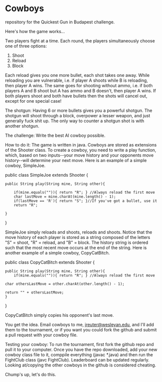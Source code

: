 Cowboys
=======

repository for the Quickest Gun in Budapest challenge.

Here's how the game works...

Two players fight at a time.
Each round, the players simultaneously choose one of three options:
1. Shoot
2. Reload
3. Block

Each reload gives you one more bullet, each shot takes one away.
While reloading you are vulnerable, i.e. if player A shoots while B is reloading, then player A wins.
The same goes for shooting without ammo, i.e. if both players A and B shoot but A has ammo and B doesn't, then player A wins.
If both players shoot and both have bullets then the shots will cancel out, except for one special case!

The shotgun:
Having 6 or more bullets gives you a powerful shotgun. The shotgun will shoot through a block, overpower a lesser weapon, and just generally fuck shit up. The only way to counter a shotgun shot is with another shotgun.

The challenge: 
Write the best AI cowboy possible.

How to do it:
The game is written in java. Cowboys are stored as extensions of the Shooter class. To create a cowboy, you need to write a play function, which, based on two inputs--your move history and your opponents move history--will determine your next move. Here is an example of a simple cowboy, SimpleJoe.

public class SimpleJoe extends Shooter {

	public String play(String mine, String other){

		if(mine.equals("")){ return "R"; } //Always reload the first move
		char lastMove = mine.charAt(mine.length() - 1);
		if(lastMove == 'R'){ return "S"; }//If you've got a bullet, use it
		return "R";

	}
}

SimpleJoe simply reloads and shoots, reloads and shoots.
Notice that the move history of each player is stored as a string composed of the letters "S" = shoot, "R" = reload, and "B" = block.
The history string is ordered such that the most recent move occurs at the end of the string.
Here is another example of a simple cowboy, CopyCatBitch.

public class CopyCatBitch extends Shooter {

	public String play(String mine, String other){
		if(mine.equals("")){ return "R"; } //Always reload the first move
		
    char othersLastMove = other.charAt(other.length() - 1);
    
    return "" + othersLastMove;
	}
}

CopyCatBitch simply copies his opponent's last move.

You get the idea.
Email cowboys to me, jreuter@wesleyan.edu, and I'll add them to the tournament, or if you want you could fork the github and submit a pull request with your cowboy file.

Testing your cowboy:
To run the tournament, first fork the github repo and pull it to your computer.
Once you have the repo downloaded, add your new cowboy class file to it, comppile everything (javac *.java) and then run the FightClub class (javc FightClub).
Leaderboard can be updated regularly.
Looking at/copying the other cowboys in the github is considered cheating.


Chump's up, let's do this.










